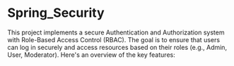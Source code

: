 # Spring_Security

This project implements a secure Authentication and Authorization system with Role-Based Access Control (RBAC). The goal is to ensure that users can log in securely and access resources based on their roles (e.g., Admin, User, Moderator). Here's an overview of the key features:
